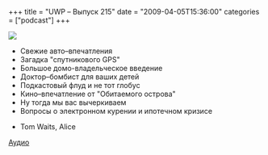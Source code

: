 +++
title = "UWP – Выпуск 215"
date = "2009-04-05T15:36:00"
categories = ["podcast"]
+++

![](https://podcast.umputun.com/images/uwp/uwp215.jpg)


- Свежие авто–впечатления
- Загадка "спутникового GPS"
- Большое домо-владeльческое введение
- Доктор–бомбист для ваших детей
- Подкастовый флуд и не тот глобус
- Кино–впечатление от "Обитаемого острова"
- Ну тогда мы вас вычеркиваем
- Вопросы о электронном курении и ипотечном кризисе


* Tom Waits, Alice

[Аудио](http://archive.rucast.net/uwp/media/ump_podcast215.mp3)
<audio src="http://archive.rucast.net/uwp/media/ump_podcast215.mp3" preload="none">